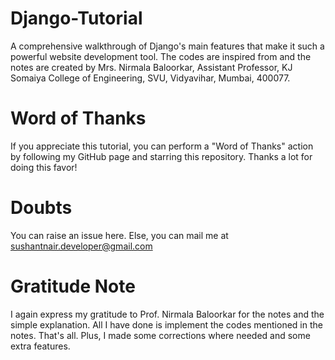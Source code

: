 # Django-Tutorial
A comprehensive walkthrough of Django's main features that make it such a powerful website development tool. The codes are inspired from and the notes are created by Mrs. Nirmala Baloorkar, Assistant Professor, KJ Somaiya College of Engineering, SVU, Vidyavihar, Mumbai, 400077.

# Word of Thanks
If you appreciate this tutorial, you can perform a "Word of Thanks" action by following my GitHub page and starring this repository. Thanks a lot for doing this favor!

# Doubts
You can raise an issue here. Else, you can mail me at sushantnair.developer@gmail.com

# Gratitude Note
I again express my gratitude to Prof. Nirmala Baloorkar for the notes and the simple explanation. All I have done is implement the codes mentioned in the notes. That's all. Plus, I made some corrections where needed and some extra features.
